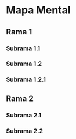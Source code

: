 # Mapa Mental
## Rama 1
### Subrama 1.1
### Subrama 1.2
### Subrama 1.2.1
## Rama 2
### Subrama 2.1
### Subrama 2.2
<!--Hacer otro mapa mental-->